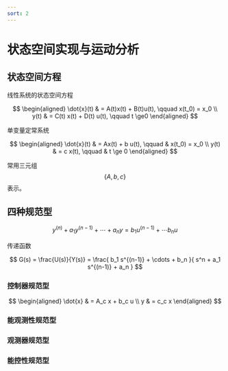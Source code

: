 ```yaml
---
sort: 2
---
```

# 状态空间实现与运动分析

## 状态空间方程

线性系统的状态空间方程

$$
\begin{aligned}
    \dot{x}(t) & =  A(t)x(t) + B(t)u(t), \qquad x(t_0) = x_0 \\
    y(t) & = C(t) x(t) + D(t) u(t), \qquad t \ge0
\end{aligned}
$$


单变量定常系统 

$$
\begin{aligned}
    \dot{x}(t) & =  Ax(t) + b u(t), \qquad & x(t_0) = x_0 \\
    y(t) & = c x(t), \qquad & t \ge 0
\end{aligned}
$$

常用三元组 $$ \{ A, b, c \} $$ 表示。

## 四种规范型

$$
y^{(n)} + a_1 y^{(n-1)} + \cdots + a_n y = b_1 u^{(n-1)} + \cdots b_n u
$$

传递函数

$$
G(s) = \frac{U(s)}{Y(s)} = \frac{ b_1 s^{(n-1)} + \cdots + b_n }{ s^n + a_1 s^{(n-1)} + a_n  }
$$

### 控制器规范型

$$
\begin{aligned}
    \dot{x} & = A_c x + b_c u \\
    y & = c_c x
\end{aligned}
$$  

### 能观测性规范型


### 观测器规范型


### 能控性规范型



 